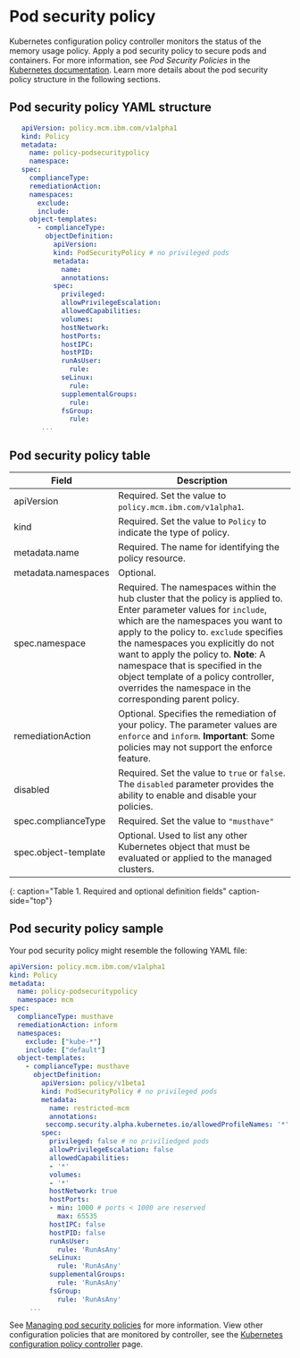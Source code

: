 # Pod security policy

Kubernetes configuration policy controller monitors the status of the memory usage policy. Apply a pod security policy to secure pods and containers. For more information, see _Pod Security Policies_ in the [Kubernetes documentation](https://kubernetes.io/docs/concepts/policy/pod-security-policy/). Learn more details about the pod security policy structure in the following sections.

## Pod security policy YAML structure

```yaml
   apiVersion: policy.mcm.ibm.com/v1alpha1
   kind: Policy
   metadata:
     name: policy-podsecuritypolicy
     namespace:
   spec:
     complianceType:
     remediationAction:
     namespaces:
       exclude:
       include:
     object-templates:
       - complianceType:
         objectDefinition:
           apiVersion:
           kind: PodSecurityPolicy # no privileged pods
           metadata:
             name:
             annotations:
           spec:
             privileged:
             allowPrivilegeEscalation:
             allowedCapabilities:
             volumes:
             hostNetwork:
             hostPorts:
             hostIPC:
             hostPID:
             runAsUser:
               rule:
             seLinux:
               rule:
             supplementalGroups:
               rule:
             fsGroup:
               rule:
        ...
   ```
   
## Pod security policy table

<!--just a place holder until i go through the parameters-->
|Field|Description|
|-- | -- |
| apiVersion | Required. Set the value to `policy.mcm.ibm.com/v1alpha1`. <!--current place holder until this info is updated--> |
| kind | Required. Set the value to `Policy` to indicate the type of policy. |
| metadata.name | Required. The name for identifying the policy resource. |
| metadata.namespaces | Optional. |
| spec.namespace | Required. The namespaces within the hub cluster that the policy is applied to. Enter parameter values for `include`, which are the namespaces you want to apply to the policy to. `exclude` specifies the namespaces you explicitly do not want to apply the policy to. **Note**: A namespace that is specified in the object template of a policy controller, overrides the namespace in the corresponding parent policy.|
| remediationAction | Optional. Specifies the remediation of your policy. The parameter values are `enforce` and `inform`. **Important**: Some policies may not support the enforce feature.|
| disabled | Required. Set the value to `true` or `false`. The `disabled` parameter provides the ability to enable and disable your policies.|
| spec.complianceType | Required. Set the value to `"musthave"`|
| spec.object-template| Optional. Used to list any other Kubernetes object that must be evaluated or applied to the managed clusters. |
{: caption="Table 1. Required and optional definition fields" caption-side="top"}

## Pod security policy sample

Your pod security policy might resemble the following YAML file:
 
   ```yaml
   apiVersion: policy.mcm.ibm.com/v1alpha1
   kind: Policy
   metadata:
     name: policy-podsecuritypolicy
     namespace: mcm
   spec:
     complianceType: musthave
     remediationAction: inform
     namespaces:
       exclude: ["kube-*"]
       include: ["default"]
     object-templates:
       - complianceType: musthave
         objectDefinition:
           apiVersion: policy/v1beta1
           kind: PodSecurityPolicy # no privileged pods
           metadata:
             name: restricted-mcm
             annotations:
            seccomp.security.alpha.kubernetes.io/allowedProfileNames: '*'
           spec:
             privileged: false # no priviliedged pods
             allowPrivilegeEscalation: false
             allowedCapabilities:
             - '*'
             volumes:
             - '*'
             hostNetwork: true
             hostPorts:
             - min: 1000 # ports < 1000 are reserved
               max: 65535
             hostIPC: false
             hostPID: false
             runAsUser:
               rule: 'RunAsAny'
             seLinux:
               rule: 'RunAsAny'
             supplementalGroups:
               rule: 'RunAsAny'
             fsGroup:
               rule: 'RunAsAny'
        ...
   ```

See [Managing pod security policies](create_psp_policy.md) for more information. View other configuration policies that are monitored by controller, see the [Kubernetes configuration policy controller](config_policy_ctrl.md) page.
